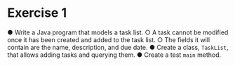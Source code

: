 # Exercise 1

● Write a Java program that models a task list.
  ○ A task cannot be modified once it has been created and added to the task list.
  ○ The fields it will contain are the name, description, and due date.
● Create a class, `TaskList`, that allows adding tasks and querying them.
● Create a test `main` method.